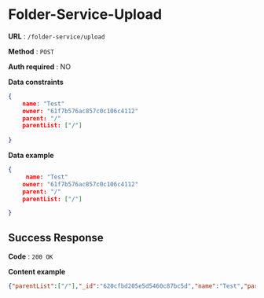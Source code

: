 # Folder-Service-Upload

**URL** : `/folder-service/upload`

**Method** : `POST`

**Auth required** : NO

**Data constraints**

```json
{
    name: "Test"
    owner: "61f7b576ac857c0c106c4112"
    parent: "/"
    parentList: ["/"]
    
}
```
**Data example**

```json
{
     name: "Test"
    owner: "61f7b576ac857c0c106c4112"
    parent: "/"
    parentList: ["/"]

}
```

## Success Response

**Code** : `200 OK`

**Content example**

```json
{"parentList":["/"],"_id":"620cfbd205e5d5460c87bc5d","name":"Test","parent":"/","owner":"61f7b576ac857c0c106c4112","createdAt":"2022-02-16T13:27:46.021Z","updatedAt":"2022-02-16T13:27:46.021Z","__v":0}
```
